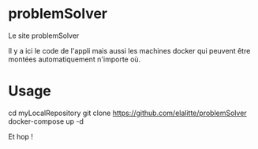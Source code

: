 # problemSolver
Le site problemSolver

Il y a ici le code de l'appli mais aussi les machines docker qui peuvent être montées automatiquement n'importe où.

# Usage
cd myLocalRepository
git clone https://github.com/elalitte/problemSolver
docker-compose up -d

Et hop !
